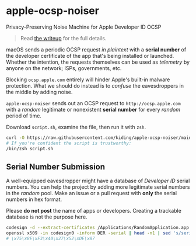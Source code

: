 # apple-ocsp-noiser
Privacy-Preserving Noise Machine for Apple Developer ID OCSP

> Read [the writeup](https://kiding.medium.com/macos-ocsp-telemetry-explainer-and-mitigation-9bc243928f4c) for the full details.

macOS sends a periodic OCSP request *in plaintext* with a **serial number** of the developer certificate of the app that's being installed or launched. Whether the intention, the requests themselves can be used as *telemetry* by anyone on the network; ISPs, governments, etc. 

Blocking `ocsp.apple.com` entirely will hinder Apple's built-in malware protection. What we should do instead is to *confuse* the eavesdroppers in the middle by adding noise.

`apple-ocsp-noiser` sends out an OCSP request to `http://ocsp.apple.com` with a *random* legitimate or nonexistent **serial number** for every *random* period of time. 

Download `script.sh`, examine the file, then run it with `zsh`.
```bash
curl -O https://raw.githubusercontent.com/kiding/apple-ocsp-noiser/main/script.sh
# If you're confident the script is trustworthy:
/bin/zsh script.sh
```

## Serial Number Submission

A well-equipped eavesdropper might have a database of *Developer ID* serial numbers. You can help the project by adding more legitimate serial numbers in the *random* pool. Make an issue or a pull request with **only** the serial numbers in hex format.

Please **do not post** the name of apps or developers. Creating a trackable database is not the purpose here.

```bash
codesign -d --extract-certificates /Applications/RandomApplication.app 
openssl x509 -in codesign0 -inform DER -serial | head -n1 | sed 's/serial=\(..\)\(..\)\(..\)\(..\)\(..\)\(..\)\(..\)\(..\)/\\x\1\\x\2\\x\3\\x\4\\x\5\\x\6\\x\7\\x\8/'
# \x75\x8E\xF3\x40\x27\x52\xDE\x87
```
